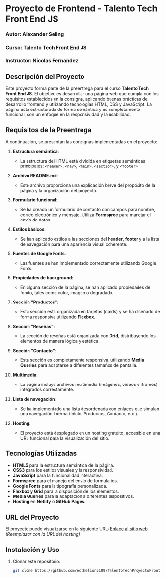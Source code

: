 # Proyecto de Frontend - Talento Tech Front End JS

### Autor: Alexander Seling
### Curso: Talento Tech Front End JS
### Instructor: Nicolas Fernandez

## Descripción del Proyecto

Este proyecto forma parte de la preentrega para el curso **Talento Tech Front End JS**. El objetivo es desarrollar una página web que cumpla con los requisitos establecidos en la consigna, aplicando buenas prácticas de desarrollo frontend y utilizando tecnologías HTML, CSS y JavaScript. La página está estructurada de forma semántica y es completamente funcional, con un enfoque en la responsividad y la usabilidad.

## Requisitos de la Preentrega

A continuación, se presentan las consignas implementadas en el proyecto:

1. **Estructura semántica**: 
   - La estructura del HTML está dividida en etiquetas semánticas principales: `<header>`, `<nav>`, `<main>`, `<section>`, y `<footer>`.

2. **Archivo README.md**: 
   - Este archivo proporciona una explicación breve del propósito de la página y la organización del proyecto.

3. **Formulario funcional**:
   - Se ha creado un formulario de contacto con campos para nombre, correo electrónico y mensaje. Utiliza **Formspree** para manejar el envío de datos.

4. **Estilos básicos**:
   - Se han aplicado estilos a las secciones del **header**, **footer** y a la lista de navegación para una apariencia visual coherente.

5. **Fuentes de Google Fonts**:
   - Las fuentes se han implementado correctamente utilizando Google Fonts.

6. **Propiedades de background**:
   - En alguna sección de la página, se han aplicado propiedades de fondo, tales como color, imagen o degradado.

7. **Sección "Productos"**:
   - Esta sección está organizada en tarjetas (cards) y se ha diseñado de forma responsiva utilizando **Flexbox**.

8. **Sección "Reseñas"**:
   - La sección de reseñas está organizada con **Grid**, distribuyendo los elementos de manera lógica y estética.

9. **Sección "Contacto"**:
   - Esta sección es completamente responsiva, utilizando **Media Queries** para adaptarse a diferentes tamaños de pantalla.

10. **Multimedia**:
    - La página incluye archivos multimedia (imágenes, videos o iframes) integrados correctamente.

11. **Lista de navegación**:
    - Se ha implementado una lista desordenada con enlaces que simulan una navegación interna (Inicio, Productos, Contacto, etc.).

12. **Hosting**:
    - El proyecto está desplegado en un hosting gratuito, accesible en una URL funcional para la visualización del sitio.

## Tecnologías Utilizadas

- **HTML5** para la estructura semántica de la página.
- **CSS3** para los estilos visuales y la responsividad.
- **JavaScript** para la funcionalidad interactiva.
- **Formspree** para el manejo del envío de formularios.
- **Google Fonts** para la tipografía personalizada.
- **Flexbox y Grid** para la disposición de los elementos.
- **Media Queries** para la adaptación a diferentes dispositivos.
- **Hosting** en **Netlify** o **GitHub Pages**.

## URL del Proyecto

El proyecto puede visualizarse en la siguiente URL: [Enlace al sitio web](#) _(Reemplazar con la URL del hosting)_

## Instalación y Uso

1. Clonar este repositorio:
   ```bash
   git clone https://github.com/ecthelion5109/TalentoTechProyectoFrontEnd.git
